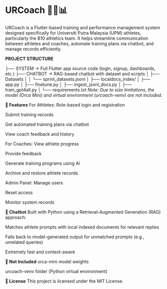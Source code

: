 # URCoach 🏃‍♂️📊
URCoach is a Flutter-based training and performance management system designed specifically for Universiti Putra Malaysia (UPM) athletes, particularly the B10 athletics team. It helps streamline communication between athletes and coaches, automate training plans via chatbot, and manage records efficiently.

**PROJECT STRUCTURE**

├── SYSTEM       → Full Flutter app source code (login, signup, dashboards, etc.)
├── CHATBOT      → RAG-based chatbot with dataset and scripts
│   ├── Datasets
│   │   └── sprint_datasets.jsonl
│   ├── localdocs_index/
│   ├── app.py
│   ├── finetune.py
│   ├── ingest_jsonl_docs.py
│   ├── train_gpt4all.py
│   └── requirements.txt
_Note: Due to size limitations, the model (Orca Mini) and virtual environment (urcoach-venv) are not included._

**🔧 Features**
For Athletes:
Role-based login and registration

Submit training records

Get automated training plans via chatbot

View coach feedback and history

For Coaches:
View athlete progress

Provide feedback

Generate training programs using AI

Archive and restore athlete records

Admin Panel:
Manage users

Reset access

Monitor system records

**🧠 Chatbot**
Built with Python using a Retrieval-Augmented Generation (RAG) approach:

Matches athlete prompts with local indexed documents for relevant replies

Falls back to model-generated output for unmatched prompts (e.g., unrelated queries)

Extremely fast and context-aware

**🚫 Not Included**
orca-mini model weights

urcoach-venv folder (Python virtual environment)

**📜 License**
This project is licensed under the MIT License.
